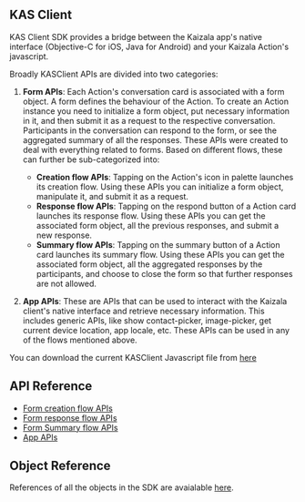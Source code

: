 ## KAS Client

KAS Client SDK provides a bridge between the Kaizala app's native interface (Objective-C for iOS, Java for Android) and your Kaizala Action's javascript.

Broadly KASClient APIs are divided into two categories:
1.  **Form APIs**: Each Action's conversation card is associated with a form object. A form defines the behaviour of the Action. To create an Action instance you need to initialize 
a form object, put necessary information in it, and then submit it as a request to the respective conversation. Participants in the conversation can respond to the form, 
or see the aggregated summary of all the responses. These APIs were created to deal with everything related to forms. Based on different flows, these can further be 
sub-categorized into:
    *   **Creation flow APIs**:  Tapping on the Action's icon in palette launches its creation flow. Using these APIs you can initialize a form object, manipulate it, and submit it as a request.
	*   **Response flow APIs**: Tapping on the respond button of a Action card launches its response flow. Using these APIs you can get the associated form object, all the previous responses, and submit a new response.
	*   **Summary flow APIs**: Tapping on the summary button of a Action card launches its summary flow. Using these APIs you can get the associated form object, all the aggregated responses by the participants, and choose to close the form so that further responses are not allowed.
    
2.  **App APIs**: These are APIs that can be used to interact with the Kaizala client's native interface and retrieve necessary information. This includes generic APIs, like show contact-picker, image-picker, get current device location, app locale, etc. These APIs can be used in any of the flows mentioned above.

You can download the current KASClient Javascript file from [here](https://manage.kaiza.la/MiniApps/DownloadSDK)

## API Reference

*	[Form creation flow APIs](form_creation.md)
*	[Form response flow APIs](form_response.md)
*	[Form Summary flow APIs](form_summary.md)
*	[App APIs](modules/kasclient.app.html)

## Object Reference

References of all the objects in the SDK are avaialable [here](objects.md).
